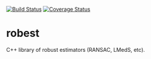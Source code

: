 [![Build Status](https://travis-ci.org/avkudr/robest.svg?branch=master)](https://travis-ci.org/avkudr/robest)
[![Coverage Status](https://coveralls.io/repos/github/avkudr/robest/badge.svg)](https://coveralls.io/github/avkudr/robest)

# robest
C++ library of robust estimators (RANSAC, LMedS, etc).
